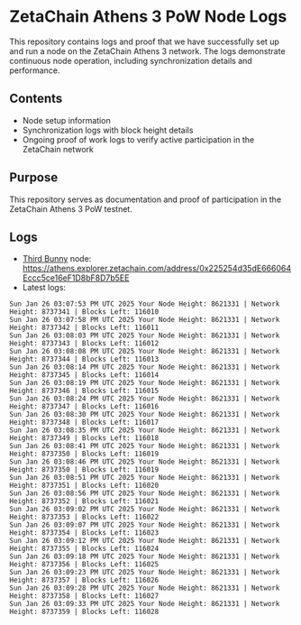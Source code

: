 # ZetaChain Athens 3 PoW Node Logs
This repository contains logs and proof that we have successfully set up and run a node on the ZetaChain Athens 3 network. The logs demonstrate continuous node operation, including synchronization details and performance.

## Contents
- Node setup information
- Synchronization logs with block height details
- Ongoing proof of work logs to verify active participation in the ZetaChain network

## Purpose
This repository serves as documentation and proof of participation in the ZetaChain Athens 3 PoW testnet.

## Logs

- [Third Bunny](https://thirdbunny.xyz/) node: https://athens.explorer.zetachain.com/address/0x225254d35dE666064Eccc5ce16eF1D8bF8D7b5EE
- Latest logs:
```
Sun Jan 26 03:07:53 PM UTC 2025 Your Node Height: 8621331 | Network Height: 8737341 | Blocks Left: 116010
Sun Jan 26 03:07:58 PM UTC 2025 Your Node Height: 8621331 | Network Height: 8737342 | Blocks Left: 116011
Sun Jan 26 03:08:03 PM UTC 2025 Your Node Height: 8621331 | Network Height: 8737343 | Blocks Left: 116012
Sun Jan 26 03:08:08 PM UTC 2025 Your Node Height: 8621331 | Network Height: 8737344 | Blocks Left: 116013
Sun Jan 26 03:08:14 PM UTC 2025 Your Node Height: 8621331 | Network Height: 8737345 | Blocks Left: 116014
Sun Jan 26 03:08:19 PM UTC 2025 Your Node Height: 8621331 | Network Height: 8737346 | Blocks Left: 116015
Sun Jan 26 03:08:24 PM UTC 2025 Your Node Height: 8621331 | Network Height: 8737347 | Blocks Left: 116016
Sun Jan 26 03:08:30 PM UTC 2025 Your Node Height: 8621331 | Network Height: 8737348 | Blocks Left: 116017
Sun Jan 26 03:08:35 PM UTC 2025 Your Node Height: 8621331 | Network Height: 8737349 | Blocks Left: 116018
Sun Jan 26 03:08:41 PM UTC 2025 Your Node Height: 8621331 | Network Height: 8737350 | Blocks Left: 116019
Sun Jan 26 03:08:46 PM UTC 2025 Your Node Height: 8621331 | Network Height: 8737350 | Blocks Left: 116019
Sun Jan 26 03:08:51 PM UTC 2025 Your Node Height: 8621331 | Network Height: 8737351 | Blocks Left: 116020
Sun Jan 26 03:08:56 PM UTC 2025 Your Node Height: 8621331 | Network Height: 8737352 | Blocks Left: 116021
Sun Jan 26 03:09:02 PM UTC 2025 Your Node Height: 8621331 | Network Height: 8737353 | Blocks Left: 116022
Sun Jan 26 03:09:07 PM UTC 2025 Your Node Height: 8621331 | Network Height: 8737354 | Blocks Left: 116023
Sun Jan 26 03:09:12 PM UTC 2025 Your Node Height: 8621331 | Network Height: 8737355 | Blocks Left: 116024
Sun Jan 26 03:09:18 PM UTC 2025 Your Node Height: 8621331 | Network Height: 8737356 | Blocks Left: 116025
Sun Jan 26 03:09:23 PM UTC 2025 Your Node Height: 8621331 | Network Height: 8737357 | Blocks Left: 116026
Sun Jan 26 03:09:28 PM UTC 2025 Your Node Height: 8621331 | Network Height: 8737358 | Blocks Left: 116027
Sun Jan 26 03:09:33 PM UTC 2025 Your Node Height: 8621331 | Network Height: 8737359 | Blocks Left: 116028
```
